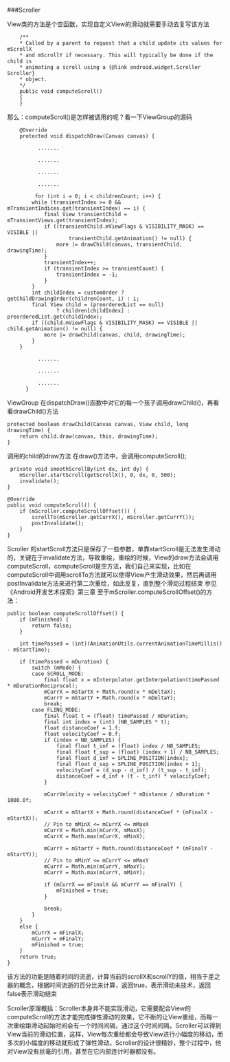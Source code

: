 ###Scroller

View类的方法是个空函数，实现自定义View的滑动就需要手动去复写该方法

		/** 
 		* Called by a parent to request that a child update its values for mScrollX 
 		* and mScrollY if necessary. This will typically be done if the child is 
 		* animating a scroll using a {@link android.widget.Scroller Scroller} 
 		* object. 
 		*/
		public void computeScroll() 
		{ 
		}
		
那么：computeScroll()是怎样被调用的呢？看一下ViewGroup的源码

		@Override 
  		protected void dispatchDraw(Canvas canvas) { 
  
              ....... 
  
              ....... 
  
              ....... 
  
              ....... 
  
             for (int i = 0; i < childrenCount; i++) {
            while (transientIndex >= 0 && mTransientIndices.get(transientIndex) == i) {
                final View transientChild = mTransientViews.get(transientIndex);
                if ((transientChild.mViewFlags & VISIBILITY_MASK) == VISIBLE ||
                        transientChild.getAnimation() != null) {
                    more |= drawChild(canvas, transientChild, drawingTime);
                }
                transientIndex++;
                if (transientIndex >= transientCount) {
                    transientIndex = -1;
                }
            }
            int childIndex = customOrder ? getChildDrawingOrder(childrenCount, i) : i;
            final View child = (preorderedList == null)
                    ? children[childIndex] : preorderedList.get(childIndex);
            if ((child.mViewFlags & VISIBILITY_MASK) == VISIBLE || child.getAnimation() != null) {
                more |= drawChild(canvas, child, drawingTime);
            }
        }
  
              ....... 
  
              ....... 
  
              ....... 
          }
ViewGroup 在dispatchDraw()函数中对它的每一个孩子调用drawChild()，再看看drawChild()方法

	protected boolean drawChild(Canvas canvas, View child, long drawingTime) {
        return child.draw(canvas, this, drawingTime);
    }
    
调用的child的draw方法 在draw()方法中，会调用computeScroll();

	 private void smoothScrollBy(int dx, int dy) {
        mScroller.startScroll(getScrollX(), 0, dx, 0, 500);
        invalidate();
    }

    @Override
    public void computeScroll() {
        if (mScroller.computeScrollOffset()) {
            scrollTo(mScroller.getCurrX(), mScroller.getCurrY());
            postInvalidate();
        }
    }

Scroller 的startScroll方法只是保存了一些参数，单靠startScroll是无法发生滑动的，关键在于invalidate方法，导致重绘，重绘的时候，View的draw方法会调用computeScroll，computeScroll是空方法，我们自己来实现，比如在computeScroll中调用scrollTo方法就可以使得View产生滑动效果，然后再调用postInvalidate方法来进行第二次重绘，如此反复，直到整个滑动过程结束 参见《Android开发艺术探索》第三章 至于mScroller.computeScrollOffset()的方法：

	public boolean computeScrollOffset() {
        if (mFinished) {
            return false;
        }

        int timePassed = (int)(AnimationUtils.currentAnimationTimeMillis() - mStartTime);
    
        if (timePassed < mDuration) {
            switch (mMode) {
            case SCROLL_MODE:
                final float x = mInterpolator.getInterpolation(timePassed * mDurationReciprocal);
                mCurrX = mStartX + Math.round(x * mDeltaX);
                mCurrY = mStartY + Math.round(x * mDeltaY);
                break;
            case FLING_MODE:
                final float t = (float) timePassed / mDuration;
                final int index = (int) (NB_SAMPLES * t);
                float distanceCoef = 1.f;
                float velocityCoef = 0.f;
                if (index < NB_SAMPLES) {
                    final float t_inf = (float) index / NB_SAMPLES;
                    final float t_sup = (float) (index + 1) / NB_SAMPLES;
                    final float d_inf = SPLINE_POSITION[index];
                    final float d_sup = SPLINE_POSITION[index + 1];
                    velocityCoef = (d_sup - d_inf) / (t_sup - t_inf);
                    distanceCoef = d_inf + (t - t_inf) * velocityCoef;
                }

                mCurrVelocity = velocityCoef * mDistance / mDuration * 1000.0f;
                
                mCurrX = mStartX + Math.round(distanceCoef * (mFinalX - mStartX));
                // Pin to mMinX <= mCurrX <= mMaxX
                mCurrX = Math.min(mCurrX, mMaxX);
                mCurrX = Math.max(mCurrX, mMinX);
                
                mCurrY = mStartY + Math.round(distanceCoef * (mFinalY - mStartY));
                // Pin to mMinY <= mCurrY <= mMaxY
                mCurrY = Math.min(mCurrY, mMaxY);
                mCurrY = Math.max(mCurrY, mMinY);

                if (mCurrX == mFinalX && mCurrY == mFinalY) {
                    mFinished = true;
                }

                break;
            }
        }
        else {
            mCurrX = mFinalX;
            mCurrY = mFinalY;
            mFinished = true;
        }
        return true;
    }
    
该方法的功能是随着时间的流逝，计算当前的scrollX和scrollY的值，相当于差之器的概念，根据时间流逝的百分比来计算，返回true，表示滑动未技术，返回false表示滑动结束

Scroller原理概括：Scroller本身并不能实现滑动，它需要配合View的computeScroll的方法才能完成弹性滑动的效果，它不断的让View重绘，而每一次重绘距滑动起始时间会有一个时间间隔，通过这个时间间隔，Scroller可以得到View当前的滑动位置，这样，View每次重绘都会导致View进行小幅度的移动，而多次的小幅度的移动就形成了弹性滑动。Scroller的设计很精妙，整个过程中，他对View没有丝毫的引用，甚至在它内部连计时器都没有。



